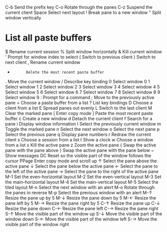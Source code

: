 C-b			Send the prefix key	
C-o			Rotate through the panes
C-z			Suspend the current client
Space		Select next layout
!			Break pane to a new window
"			Split window vertically
#			List all paste buffers
$			Rename current session
%			Split window horizontally
&amp; 		Kill current window
'			Prompt for window index to select
(			Switch to previous client
)			Switch to next client
,			Rename current window
-			Delete the most recent paste buffer
.			Move the current window
/			Describe key binding
0			Select window 0
1			Select window 1
2			Select window 2
3			Select window 3
4			Select window 4
5			Select window 5
6			Select window 6
7			Select window 7
8			Select window 8
9			Select window 9
:			Prompt for a command
;			Move to the previously active pane
=			Choose a paste buffer from a list
?			List key bindings
D			Choose a client from a list
E			Spread panes out evenly
L			Switch to the last client
M			Clear the marked pane
[			Enter copy mode
]			Paste the most recent paste buffer
c			Create a new window
d			Detach the current client
f			Search for a pane
i			Display window information
l			Select the previously current window
m			Toggle the marked pane
n			Select the next window
o			Select the next pane
p			Select the previous pane
q			Display pane numbers
r			Redraw the current client
s			Choose a session from a list
t			Show a clock
w			Choose a window from a list
x			Kill the active pane
z			Zoom the active pane
{			Swap the active pane with the pane above
}			Swap the active pane with the pane below
~			Show messages
DC			Reset so the visible part of the window follows the cursor
PPage		Enter copy mode and scroll up
↑			Select the pane above the active pane
↓			Select the pane below the active pane
←			Select the pane to the left of the active pane
→			Select the pane to the right of the active pane
M-1			Set the even-horizontal layout
M-2			Set the even-vertical layout
M-3			Set the main-horizontal layout
M-4			Set the main-vertical layout
M-5			Select the tiled layout
M-n			Select the next window with an alert
M-o			Rotate through the panes in reverse
M-p			Select the previous window with an alert
M-↑			Resize the pane up by 5
M-↓			Resize the pane down by 5
M-←			Resize the pane left by 5
M-→			Resize the pane right by 5
C-↑			Resize the pane up
C-↓			Resize the pane down
C-←			Resize the pane left
C-→			Resize the pane right
S-↑			Move the visible part of the window up
S-↓			Move the visible part of the window down
S-←			Move the visible part of the window left
S-→			Move the visible part of the window right
